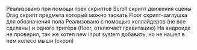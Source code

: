 Реализовано при помощи трех скриптов 
Scroll скрипт движения сцены
Drag скрипт предмета который можно таскать
Floor скрипт-заглушка для обозначения пола
Реализовано с помощью коллайдеров (не все сделаны) и одного тригера (floor, отключает гравитацию)
На андроиде не проверил, так же хотел new input system добавить, но не нашел в нем колесо мыши (скрол)
